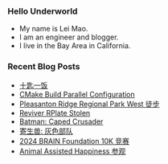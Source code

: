 ### Hello Underworld

- My name is Lei Mao.
- I am an engineer and blogger.
- I live in the Bay Area in California.


### Recent Blog Posts

<!-- BLOG-POST-LIST:START -->
- [十匙一饭](https://leimao.github.io/essay/%E5%8D%81%E5%8C%99%E4%B8%80%E9%A5%AD/)
- [CMake Build Parallel Configuration](https://leimao.github.io/blog/CMake-Build-Parallel-Configuration/)
- [Pleasanton Ridge Regional Park West 徒步](https://leimao.github.io/life/Pleasanton-Ridge-Regional-Park-West/)
- [Reviver RPlate Stolen](https://leimao.github.io/blog/Reviver-RPlate-Stolen/)
- [Batman: Caped Crusader](https://leimao.github.io/essay/Batman-Caped-Crusader/)
- [寄生兽: 灰色部队](https://leimao.github.io/essay/%E5%AF%84%E7%94%9F%E5%85%BD-%E7%81%B0%E8%89%B2%E9%83%A8%E9%98%9F/)
- [2024 BRAIN Foundation 10K 竞赛](https://leimao.github.io/life/2024-BRAIN-Foundation-10K/)
- [Animal Assisted Happiness 参观](https://leimao.github.io/life/Animal-Assisted-Happiness/)
<!-- BLOG-POST-LIST:END -->

